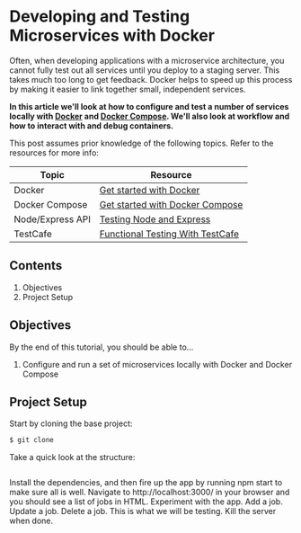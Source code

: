 # Developing and Testing Microservices with Docker

Often, when developing applications with a microservice architecture, you cannot fully test out all services until you deploy to a staging server. This takes much too long to get feedback. Docker helps to speed up this process by making it easier to link together small, independent services.

**In this article we'll look at how to configure and test a number of services locally with [Docker](https://docs.docker.com/) and [Docker Compose](https://docs.docker.com/compose/). We'll also look at workflow and how to interact with and debug containers.**

This post assumes prior knowledge of the following topics. Refer to the resources for more info:

| Topic            | Resource |
|------------------|----------|
| Docker           | [Get started with Docker](https://docs.docker.com/engine/getstarted/) |
| Docker Compose   | [Get started with Docker Compose](https://docs.docker.com/compose/gettingstarted/) |
| Node/Express API | [Testing Node and Express](http://mherman.org/blog/2016/09/12/testing-node-and-express) |
| TestCafe         | [Functional Testing With TestCafe](http://mherman.org/blog/2017/03/19/functional-testing-with-testcafe) |  

## Contents

1. Objectives
1. Project Setup

## Objectives

By the end of this tutorial, you should be able to...

1. Configure and run a set of microservices locally with Docker and Docker Compose

## Project Setup

Start by cloning the base project:

```sh
$ git clone
```

Take a quick look at the structure:

```sh
```

Install the dependencies, and then fire up the app by running npm start to make sure all is well. Navigate to http://localhost:3000/ in your browser and you should see a list of jobs in HTML. Experiment with the app. Add a job. Update a job. Delete a job. This is what we will be testing. Kill the server when done.
